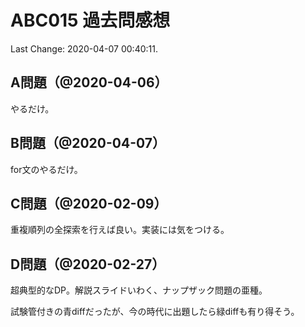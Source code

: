 # ABC015 過去問感想

Last Change: 2020-04-07 00:40:11.

## A問題（@2020-04-06）

やるだけ。

## B問題（@2020-04-07）

for文のやるだけ。

## C問題（@2020-02-09）

重複順列の全探索を行えば良い。実装には気をつける。

## D問題（@2020-02-27）

超典型的なDP。解説スライドいわく、ナップザック問題の亜種。

試験管付きの青diffだったが、今の時代に出題したら緑diffも有り得そう。
